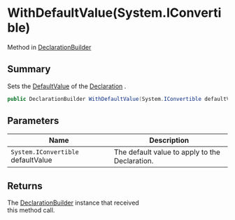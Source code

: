 # WithDefaultValue(System.IConvertible)

Method in [DeclarationBuilder](yarn.compiler.declarationbuilder.md)

## Summary

Sets the [DefaultValue](yarn.compiler.declaration.defaultvalue.md) of the [Declaration](yarn.compiler.declarationbuilder.declaration.md) .

```csharp
public DeclarationBuilder WithDefaultValue(System.IConvertible defaultValue)
```

## Parameters

| Name                               | Description                                    |
| ---------------------------------- | ---------------------------------------------- |
| `System.IConvertible` defaultValue | The default value to apply to the Declaration. |

## Returns

The [DeclarationBuilder](yarn.compiler.declarationbuilder.md) instance that received\
this method call.
